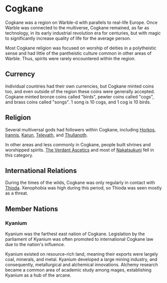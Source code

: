 # Cogkane

<meta property="og:description" content="Cogkane was a region on Warble-d with parallels to real-life Europe.">

Cogkane was a region on Warble-d with parallels to real-life Europe. Once Warble was connected to the multiverse, Cogkane remained, as far as technology, in its early industrial revolution era for centuries, but with magic to significantly increase quality of life for the average person.

Most Cogkane religion was focused on worship of deities in a polytheistic sense and had little of the pantheistic culture common in other areas of Warble. Thus, spirits were rarely encountered within the region.

## Currency

Individual countries had their own currencies, but Cogkane minted coins too, and even outside of the region these coins were generally accepted. Cogkane minted bronze coins called "birds", pewter coins called "cogs", and brass coins called "songs". 1 song is 10 cogs, and 1 cog is 10 birds.

## Religion

Several multiversal gods had followers within Cogkane, including [Horkos](../../../../../../deities/horkos.md), [Irannis](../../../../../../deities/irannis.md), [Karun](../../../../../../deities/karun.md), [Televath](../../../../../../deities/televath.md), and [Thullanoth](../../../../../../deities/thullanoth.md).

In other areas and less commonly in Cogkane, people built shrines and worshipped spirits. [The Verdant Ascetics](../../../factions/verdant-ascetics.md) and most of [Nakatsukuni](nakatsukuni.md) fell in this category.

## International Relations

During the times of the wilds, Cogkane was only regularly in contact with [Thioda](thioda.md). Xenophobia was high during this period, so Thioda was seen mostly as a threat.

## Member Nations

### Kyanium

Kyanium was the farthest east nation of Cogkane. Legislation by the parliament of Kyanium was often promoted to international Cogkane law due to the nation's influence.

Kyanium existed on resource-rich land, meaning their exports were largely coal, minerals, and metal. Kyanium developed a large mining industry, and consequently, metallurgical and alchemical innovations. Alchemy research became a common area of academic study among mages, establishing Kyanium as a hub of the arcane.